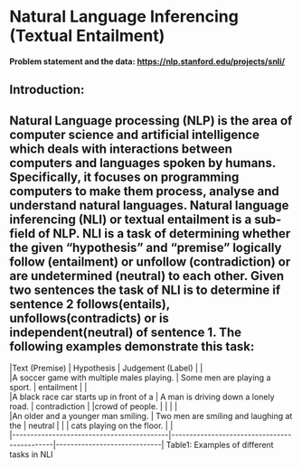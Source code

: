 # Natural Language Inferencing (Textual Entailment)
#### Problem statement and the data: https://nlp.stanford.edu/projects/snli/

## Introduction:

Natural Language processing (NLP) is the area of computer science and artificial intelligence which deals with interactions between computers and languages spoken by humans. Specifically, it focuses on programming computers to make them process, analyse and understand natural languages. Natural language inferencing (NLI) or textual entailment is a sub-field of NLP. NLI is a task of determining whether the given “hypothesis” and “premise” logically follow (entailment) or unfollow (contradiction) or are undetermined (neutral) to each other. Given two sentences the task of NLI is to determine if sentence 2 follows(entails), unfollows(contradicts) or is independent(neutral) of sentence 1. The following examples demonstrate this task:
-------------------------------------------------------------------------------------------------------------------------
|Text (Premise)					  |			Hypothesis				|		Judgement (Label) |
|										
|A soccer game with multiple males playing. |	Some men are playing a sport.			|		entailment		|
|							  
|A black race car starts up in front of a   |	A man is driving down a lonely road.	|		contradiction	|
|crowd of people.					  |								|					|
|							
|An older and a younger man smiling.	  |	Two men are smiling and laughing at the	|		neutral		|
|							  |	cats playing on the floor. 			|					|					
|-------------------------------------------|---------------------------------------------|-----------------------------| 
					Table1: Examples of different tasks in NLI

